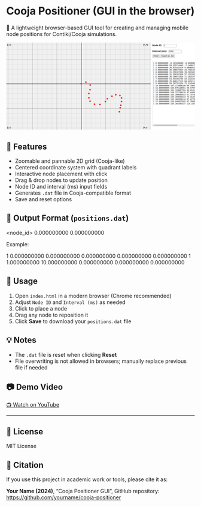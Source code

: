 # Cooja Positioner (GUI in the browser)

🎯 A lightweight browser-based GUI tool for creating and managing mobile node positions for Contiki/Cooja simulations.

![screenshot](./preview.png) <!-- buraya ekran görüntüsü ekleyebilirsin -->

## 🚀 Features

- Zoomable and pannable 2D grid (Cooja-like)
- Centered coordinate system with quadrant labels
- Interactive node placement with click
- Drag & drop nodes to update position
- Node ID and interval (ms) input fields
- Generates `.dat` file in Cooja-compatible format
- Save and reset options

## 📂 Output Format (`positions.dat`)

<node_id> <timestamp> <x> <y> 0.000000000 0.000000000


Example:

1 0.000000000 0.000000000 0.000000000 0.000000000 0.000000000 1 1.000000000 10.000000000 0.000000000 0.000000000 0.000000000


## 🧰 Usage

1. Open `index.html` in a modern browser (Chrome recommended)
2. Adjust `Node ID` and `Interval (ms)` as needed
3. Click to place a node
4. Drag any node to reposition it
5. Click **Save** to download your `positions.dat` file

## 💡 Notes

- The `.dat` file is reset when clicking **Reset**
- File overwriting is not allowed in browsers; manually replace previous file if needed

## 📷 Demo Video

[📺 Watch on YouTube](https://your-link-here)

---

## 📜 License

MIT License


## 📌 Citation

If you use this project in academic work or tools, please cite it as:

**Your Name (2024)**, “Cooja Positioner GUI”, GitHub repository:  
https://github.com/yourname/cooja-positioner
